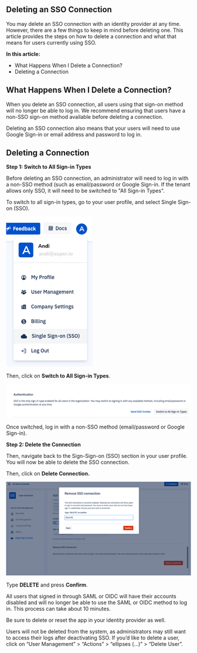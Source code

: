 ## Deleting an SSO Connection

You may delete an SSO connection with an identity provider at any time. However, there are a few things to keep in mind before deleting one. This article provides the steps on how to delete a connection and what that means for users currently using SSO.

**In this article:**

*   What Happens When I Delete a Connection?
*   Deleting a Connection

What Happens When I Delete a Connection?
----------------------------------------

When you delete an SSO connection, all users using that sign-on method will no longer be able to log in. We recommend ensuring that users have a non-SSO sign-on method available before deleting a connection.

Deleting an SSO connection also means that your users will need to use Google Sign-in or email address and password to log in.

Deleting a Connection
---------------------

**Step 1: Switch to All Sign-in Types**

Before deleting an SSO connection, an administrator will need to log in with a non-SSO method (such as email/password or Google Sign-in. If the tenant allows only SSO, it will need to be switched to "All Sign-in Types". 

To switch to all sign-in types, go to your user profile, and select Single Sign-on (SSO). 

![single-sign_on_selected.png](./images/delete-sso/single-sign-on-selected.png)

Then, click on **Switch to All Sign-in Types**.

![switch_to_all_sign_in_types.png](./images/delete-sso/switch-to-all-sign-in-types.png)

Once switched, log in with a non-SSO method (email/password or Google Sign-in).

**Step 2: Delete the Connection**

Then, navigate back to the Sign-Sign-on (SSO) section in your user profile. You will now be able to delete the SSO connection. 

Then, click on **Delete Connection.** 

![delete-sso.png](./images/delete-sso/delete-sso.png)

Type **DELETE** and press **Confirm**.

All users that signed in through SAML or OIDC will have their accounts disabled and will no longer be able to use the SAML or OIDC method to log in. This process can take about 10 minutes.

Be sure to delete or reset the app in your identity provider as well.

Users will not be deleted from the system, as administrators may still want to access their logs after deactivating SSO. If you’d like to delete a user, click on “User Management” > “Actions” > “ellipses (…)” > “Delete User”.